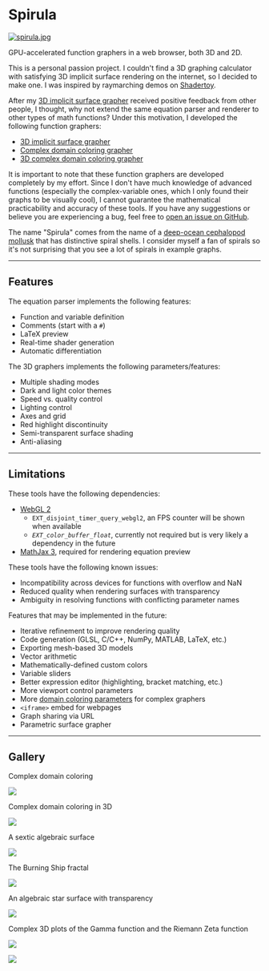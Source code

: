 # Spirula

[![spirula.jpg](src/spirula.jpg)](./implicit3/index.html)

GPU-accelerated function graphers in a web browser, both 3D and 2D.

This is a personal passion project. I couldn't find a 3D graphing calculator with satisfying 3D implicit surface rendering on the internet, so I decided to make one. I was inspired by raymarching demos on [Shadertoy](https://www.shadertoy.com/).

After my [3D implicit surface grapher](https://github.com/harry7557558/harry7557558.github.io/tree/master/tools/raymarching-implicit) received positive feedback from other people, I thought, why not extend the same equation parser and renderer to other types of math functions? Under this motivation, I developed the following function graphers:

 - [3D implicit surface grapher](./implicit3/index.html)
 - [Complex domain coloring grapher](./complex/index.html)
 - [3D complex domain coloring grapher](./complex3/index.html)

[//]: # "- [Implicit curve grapher](./implicit2/index.html) (for testing, not intended to be useful)"

It is important to note that these function graphers are developed completely by my effort. Since I don't have much knowledge of advanced functions (especially the complex-variable ones, which I only found their graphs to be visually cool), I cannot guarantee the mathematical practicability and accuracy of these tools. If you have any suggestions or believe you are experiencing a bug, feel free to [open an issue on GitHub](https://github.com/harry7557558/spirula/issues).

The name "Spirula" comes from the name of a [deep-ocean cephalopod mollusk](https://en.wikipedia.org/wiki/Spirula) that has distinctive spiral shells. I consider myself a fan of spirals so it's not surprising that you see a lot of spirals in example graphs.

----

## Features

The equation parser implements the following features:
 - Function and variable definition
 - Comments (start with a `#`)
 - LaTeX preview
 - Real-time shader generation
 - Automatic differentiation

The 3D graphers implements the following parameters/features:
 - Multiple shading modes
 - Dark and light color themes
 - Speed vs. quality control
 - Lighting control
 - Axes and grid
 - Red highlight discontinuity
 - Semi-transparent surface shading
 - Anti-aliasing

----

## Limitations

These tools have the following dependencies:
 - [WebGL 2](https://webglreport.com/?v=2)
    - `EXT_disjoint_timer_query_webgl2`, an FPS counter will be shown when available
    - *`EXT_color_buffer_float`*, currently not required but is very likely a dependency in the future
 - [MathJax 3](https://www.mathjax.org/), required for rendering equation preview

These tools have the following known issues:
 - Incompatibility across devices for functions with overflow and NaN
 - Reduced quality when rendering surfaces with transparency
 - Ambiguity in resolving functions with conflicting parameter names

Features that may be implemented in the future:
 - Iterative refinement to improve rendering quality
 - Code generation (GLSL, C/C++, NumPy, MATLAB, LaTeX, etc.)
 - Exporting mesh-based 3D models
 - Vector arithmetic
 - Mathematically-defined custom colors
 - Variable sliders
 - Better expression editor (highlighting, bracket matching, etc.)
 - More viewport control parameters
 - More [domain coloring parameters](https://en.wikipedia.org/wiki/Domain_coloring) for complex graphers
 - `<iframe>` embed for webpages
 - Graph sharing via URL
 - Parametric surface grapher

----

## Gallery

Complex domain coloring

[![](./src/gallery-complex-trigs.jpg)](./complex/index.html)

Complex domain coloring in 3D

[![](./src/gallery-complex3-tan.jpg)](./complex3/index.html)

A sextic algebraic surface

[![](./src/gallery-implicit3-barth6.jpg)](./implicit3/index.html)

The Burning Ship fractal

[![](./src/gallery-implicit3-bship.jpg)](./implicit3/index.html)

An algebraic star surface with transparency

[![](./src/gallery-implicit3-star.jpg)](./implicit3/index.html)

Complex 3D plots of the Gamma function and the Riemann Zeta function

[![](./src/gallery-complex3-gamma.jpg)](./complex3/index.html)

[![](./src/gallery-complex3-zeta.jpg)](./complex3/index.html)

